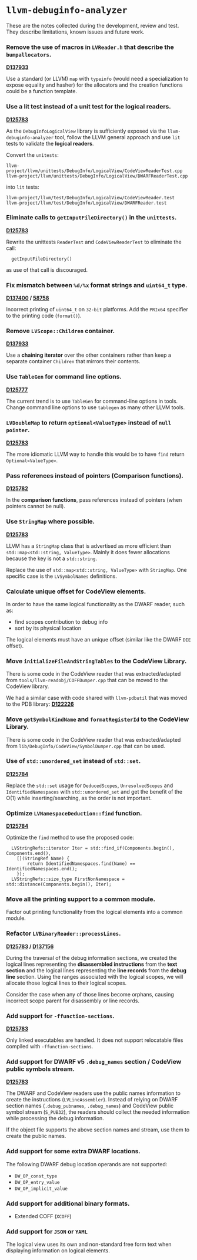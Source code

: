 # `llvm-debuginfo-analyzer`

These are the notes collected during the development, review and test.
They describe limitations, known issues and future work.

### Remove the use of macros in ``LVReader.h`` that describe the ``bumpallocators``.
**[D137933](https://reviews.llvm.org/D137933#inline-1389904)**

Use a standard (or LLVM) ``map`` with ``typeinfo`` (would need a specialization
to expose equality and hasher) for the allocators and the creation
functions could be a function template.

### Use a **lit test** instead of a **unit test** for the **logical readers**.
**[D125783](https://reviews.llvm.org/D125783#inline-1324376)**

As the ``DebugInfoLogicalView`` library is sufficiently exposed via the
``llvm-debuginfo-analyzer`` tool, follow the LLVM general approach and
use ``lit`` tests to validate the **logical readers**.

Convert the ``unitests``:
```
llvm-project/llvm/unittests/DebugInfo/LogicalView/CodeViewReaderTest.cpp
llvm-project/llvm/unittests/DebugInfo/LogicalView/DWARFReaderTest.cpp
```
into ``lit`` tests:
```
llvm-project/llvm/test/DebugInfo/LogicalView/CodeViewReader.test
llvm-project/llvm/test/DebugInfo/LogicalView/DWARFReader.test
```

### Eliminate calls to ``getInputFileDirectory()`` in the ``unittests``.
**[D125783](https://reviews.llvm.org/D125783#inline-1324359)**

Rewrite the unittests ``ReaderTest`` and ``CodeViewReaderTest`` to eliminate
the call:
```
  getInputFileDirectory()
```
as use of that call is discouraged.

### Fix mismatch between ``%d/%x`` format strings and ``uint64_t`` type.
**[D137400](https://reviews.llvm.org/D137400) / [58758](https://github.com/llvm/llvm-project/issues/58758)**

Incorrect printing of ``uint64_t`` on ``32-bit`` platforms.
Add the ``PRIx64`` specifier to the printing code (``format()``).

### Remove ``LVScope::Children`` container.
**[D137933](https://reviews.llvm.org/D137933#inline-1373902)**

Use a **chaining iterator** over the other containers rather than keep a
separate container ``Children`` that mirrors their contents.

### Use ``TableGen`` for command line options.
**[D125777](https://reviews.llvm.org/D125777#inline-1291801)**

The current trend is to use ``TableGen`` for command-line options in tools.
Change command line options to use ``tablegen`` as many other LLVM tools.

### ``LVDoubleMap`` to return ``optional<ValueType>`` instead of ``null pointer``.
**[D125783](https://reviews.llvm.org/D125783#inline-1294164)**

The more idiomatic LLVM way to handle this would be to have ``find``
return ``Optional<ValueType>``.

### Pass references instead of pointers (**Comparison functions**).
**[D125782](https://reviews.llvm.org/D125782#inline-1293920)**

In the **comparison functions**, pass references instead of pointers (when
pointers cannot be null).

### Use ``StringMap`` where possible.
**[D125783](https://reviews.llvm.org/D125783#inline-1294211)**

LLVM has a ``StringMap`` class that is advertised as more efficient than
``std::map<std::string, ValueType>``. Mainly it does fewer allocations
because the key is not a ``std::string``.

Replace the use of ``std::map<std::string, ValueType>`` with ``StringMap``.
One specific case is the ``LVSymbolNames`` definitions.

### Calculate unique offset for CodeView elements.
In order to have the same logical functionality as the DWARF reader, such
as:

* find scopes contribution to debug info
* sort by its physical location

The logical elements must have an unique offset (similar like the DWARF
``DIE`` offset).

### Move ``initializeFileAndStringTables`` to the CodeView Library.
There is some code in the CodeView reader that was extracted/adapted
from ``tools/llvm-readobj/COFFDumper.cpp`` that can be moved to the CodeView
library.

We had a similar case with code shared with ``llvm-pdbutil`` that was moved
to the PDB library: **[D122226](https://reviews.llvm.org/D122226)**

### Move ``getSymbolKindName`` and ``formatRegisterId`` to the CodeView Library.
There is some code in the CodeView reader that was extracted/adapted
from ``lib/DebugInfo/CodeView/SymbolDumper.cpp`` that can be used.

### Use of ``std::unordered_set`` instead of ``std::set``.
**[D125784](https://reviews.llvm.org/D125784#inline-1221421)**

Replace the ``std::set`` usage for ``DeducedScopes``, ``UnresolvedScopes`` and
``IdentifiedNamespaces`` with ``std::unordered_set`` and get the benefit
of the O(1) while inserting/searching, as the order is not important.

### Optimize ``LVNamespaceDeduction::find`` function.
**[D125784](https://reviews.llvm.org/D125784#inline-1296195)**

Optimize the ``find`` method to use the proposed code:

```
  LVStringRefs::iterator Iter = std::find_if(Components.begin(), Components.end(),
    [](StringRef Name) {
        return IdentifiedNamespaces.find(Name) == IdentifiedNamespaces.end();
    });
  LVStringRefs::size_type FirstNonNamespace = std::distance(Components.begin(), Iter);
```

### Move all the printing support to a common module.
Factor out printing functionality from the logical elements into a
common module.

### Refactor ``LVBinaryReader::processLines``.
**[D125783](https://reviews.llvm.org/D125783#inline-1246155) /
[D137156](https://reviews.llvm.org/D137156)**

During the traversal of the debug information sections, we created the
logical lines representing the **disassembled instructions** from the **text
section** and the logical lines representing the **line records** from the
**debug line** section. Using the ranges associated with the logical scopes,
we will allocate those logical lines to their logical scopes.

Consider the case when any of those lines become orphans, causing
incorrect scope parent for disassembly or line records.

### Add support for ``-ffunction-sections``.
**[D125783](https://reviews.llvm.org/D125783#inline-1295012)**

Only linked executables are handled. It does not support relocatable
files compiled with ``-ffunction-sections``.

### Add support for DWARF v5 `.debug_names` section / CodeView public symbols stream.
**[D125783](https://reviews.llvm.org/D125783#inline-1294142)**

The DWARF and CodeView readers use the public names information to create
the instructions (``LVLineAssembler``). Instead of relying on DWARF section
names (``.debug_pubnames``, ``.debug_names``) and CodeView public symbol stream
(``S_PUB32``), the readers should collect the needed information while processing
the debug information.

If the object file supports the above section names and stream, use them
to create the public names.

### Add support for some extra DWARF locations.
The following DWARF debug location operands are not supported:

* `DW_OP_const_type`
* `DW_OP_entry_value`
* `DW_OP_implicit_value`

### Add support for additional binary formats.
* Extended COFF (`XCOFF`)

### Add support for ``JSON`` or ``YAML``
The logical view uses its own and non-standard free form text when
displaying information on logical elements.

